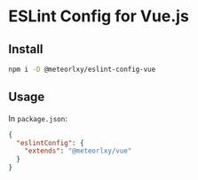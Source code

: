# ESLint Config for Vue.js

## Install

```sh
npm i -D @meteorlxy/eslint-config-vue
```

## Usage

In `package.json`:

```json
{
  "eslintConfig": {
    "extends": "@meteorlxy/vue"
  }
}
```
